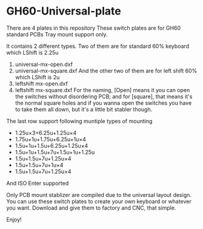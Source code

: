 # GH60-Universal-plate
There are 4 plates in this repository
These switch plates are for GH60 standard PCBs
Tray mount support only.

It contains 2 different types.
Two of them are for standard 60% keyboard which LShift is 2.25u
  1. universal-mx-open.dxf
  2. universal-mx-square.dxf
And the other two of them are for left shift 60% which LShift is 2u
  1. leftshift mx-open.dxf
  2. leftshift mx-square.dxf
For the naming, [Open] means it you can open the switches without disordering PCB; and for [square], that means it's the normal square holes and if you wanna open the switches you have to take them all down, but it's a little bit stabler though.

The last row support following muntiple types of mounting

  - 1.25u×3+6.25u+1.25u×4
  - 1.75u+1u+1.75u+6.25u+1u×4
  - 1.5u+1u+1.5u+6.25u+1.25u×4
  - 1.5u+1u+1.5u+7u+1.5u+1u+1.25u
  - 1.5u+1.5u+7u+1.25u×4
  - 1.5u+1.5u+7u+1u×4
  - 1.5u+1.5u+7u+1.25u×4
  
And ISO Enter supported

Only PCB mount stablizer are compiled due to the universal layout design.
You can use these switch plates to create your own keyboard or whatever you want. 
Download and give them to factory and CNC, that simple.

Enjoy!
